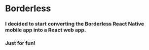 # Borderless

### I decided to start converting the Borderless React Native mobile app into a React web app.
### Just for fun!

